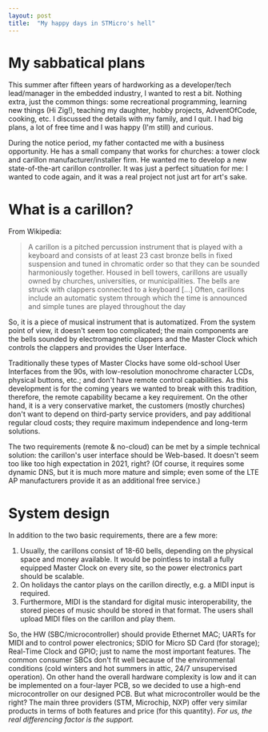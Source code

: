 ```yaml
---
layout: post
title:  "My happy days in STMicro's hell"
---
```


# My sabbatical plans

This summer after fifteen years of hardworking as a developer/tech lead/manager in the embedded industry, I wanted to rest a bit. Nothing extra, just the common things: some recreational programming,  learning new things (Hi Zig!), teaching my daughter, hobby projects, AdventOfCode, cooking, etc. I discussed the details with my family, and I quit. I had big plans, a lot of free time and I was happy (I'm still) and curious. 

During the notice period, my father contacted me with a business opportunity. He has a small company that works for churches: a tower clock and carillon manufacturer/installer firm. He wanted me to develop a new state-of-the-art carillon controller. It was just a perfect situation for me: I wanted to code again, and it was a real project not just art for art's sake.

# What is a carillon?

From Wikipedia:

> A carillon is a pitched percussion instrument that is played with a keyboard and consists of at least 23 cast bronze bells in fixed suspension and tuned in chromatic order so that they can be sounded harmoniously together. Housed in bell towers, carillons are usually owned by churches, universities, or municipalities. The bells are struck with clappers connected to a keyboard [...] Often, carillons include an automatic system through which the time is announced and simple tunes are played throughout the day

So, it is a piece of musical instrument that is automatized. From the system point of view, it doesn't seem too complicated; the main components are the bells sounded by electromagnetic clappers and the Master Clock which controls the clappers and provides the User Interface. 

Traditionally these types of Master Clocks have some old-school User Interfaces from the 90s, with low-resolution monochrome character LCDs, physical buttons, etc.; and don't have remote control capabilities. As this development is for the coming years we wanted to break with this tradition, therefore, the remote capability became a key requirement. On the other hand, it is a very conservative market, the customers (mostly churches) don't want to depend on third-party service providers, and pay additional regular cloud costs; they require maximum independence and long-term solutions. 

The two requirements (remote & no-cloud) can be met by a simple technical solution: the carillon's user interface should be Web-based. It doesn't seem too like too high expectation in 2021, right? (Of course, it requires some dynamic DNS, but it is much more mature and simple; even some of the LTE AP manufacturers provide it as an additional free service.)

# System design

In addition to the two basic requirements, there are a few more: 
1. Usually, the carillons consist of 18-60 bells, depending on the physical space and money available. It would be pointless to install a fully equipped Master Clock on every site, so the power electronics part should be scalable.
2. On holidays the cantor plays on the carillon directly, e.g. a MIDI input is required.
3. Furthermore, MIDI is the standard for digital music interoperability,  the stored pieces of music should be stored in that format. The users shall upload MIDI files on the carillon and play them.

So, the HW (SBC/microcontroller) should provide Ethernet MAC; UARTs for MIDI and to control power electronics; SDIO for Micro SD Card (for storage); Real-Time Clock and GPIO; just to name the most important features. The common consumer SBCs don't fit well because of the environmental conditions (cold winters and hot summers in attic, 24/7 unsupervised operation). On other hand the overall hardware complexity is low and it can be implemented on a four-layer PCB, so we decided to use a high-end microcontroller on our designed PCB. But what microcontroller would be the right? The main three providers (STM, Microchip, NXP) offer very similar products in terms of both features and price (for this quantity). _For us, the real differencing factor is the support._
